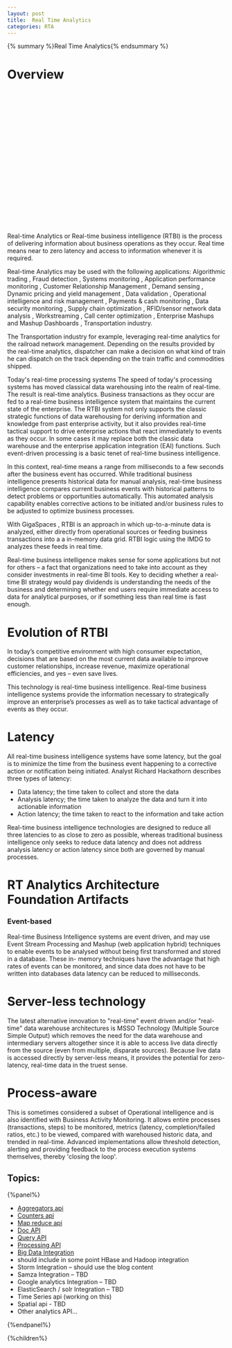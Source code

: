 ```yaml
---
layout: post
title:  Real Time Analytics
categories: RTA
---
```


{% summary %}Real Time Analytics{% endsummary %}

# Overview


<object width="560" height="315"><param name="movie" value="http://www.youtube.com/v/ioHwEsARPWI?version=3&amp;hl=en_US"></param><param name="allowFullScreen" value="true"></param><param name="allowscriptaccess" value="always"></param><embed src="http://www.youtube.com/v/ioHwEsARPWI?version=3&amp;hl=en_US" type="application/x-shockwave-flash" width="560" height="315" allowscriptaccess="always" allowfullscreen="true"></embed></object>


Real-time Analytics or Real-time business intelligence (RTBI) is the process of delivering information about business operations as they occur. Real time means near to zero latency and access to information whenever it is required.

Real-time Analytics may be used with the following applications:  Algorithmic trading , Fraud detection , Systems monitoring , Application performance monitoring , Customer Relationship Management , Demand sensing , Dynamic pricing and yield management , Data validation , Operational intelligence and risk management , Payments & cash monitoring , Data security monitoring , Supply chain optimization , RFID/sensor network data analysis , Workstreaming , Call center optimization , Enterprise Mashups and Mashup Dashboards , Transportation industry.

The Transportation industry for example, leveraging real-time analytics for the railroad network management. Depending on the results provided by the real-time analytics, dispatcher can make a decision on what kind of train he can dispatch on the track depending on the train traffic and commodities shipped.

Today's real-time processing systems
The speed of today's processing systems has moved classical data warehousing into the realm of real-time. The result is real-time analytics. Business transactions as they occur are fed to a real-time business intelligence system that maintains the current state of the enterprise. The RTBI system not only supports the classic strategic functions of data warehousing for deriving information and knowledge from past enterprise activity, but it also provides real-time tactical support to drive enterprise actions that react immediately to events as they occur. In some cases it may replace both the classic data warehouse and the enterprise application integration (EAI) functions. Such event-driven processing is a basic tenet of real-time business intelligence.

In this context, real-time means a range from milliseconds to a few seconds after the business event has occurred. While traditional business intelligence presents historical data for manual analysis, real-time business intelligence compares current business events with historical patterns to detect problems or opportunities automatically. This automated analysis capability enables corrective actions to be initiated and/or business rules to be adjusted to optimize business processes.

With GigaSpaces , RTBI is an approach in which up-to-a-minute data is analyzed, either directly from operational sources or feeding business transactions into a a in-memory data grid. RTBI logic using the IMDG to analyzes these feeds in real time.

Real-time business intelligence makes sense for some applications but not for others – a fact that organizations need to take into account as they consider investments in real-time BI tools. Key to deciding whether a real-time BI strategy would pay dividends is understanding the needs of the business and determining whether end users require immediate access to data for analytical purposes, or if something less than real time is fast enough.

# Evolution of RTBI
In today’s competitive environment with high consumer expectation, decisions that are based on the most current data available to improve customer relationships, increase revenue, maximize operational efficiencies, and yes – even save lives.

This technology is real-time business intelligence. Real-time business intelligence systems provide the information necessary to strategically improve an enterprise’s processes as well as to take tactical advantage of events as they occur.

# Latency
All real-time business intelligence systems have some latency, but the goal is to minimize the time from the business event happening to a corrective action or notification being initiated. Analyst Richard Hackathorn describes three types of latency:
- Data latency; the time taken to collect and store the data
- Analysis latency; the time taken to analyze the data and turn it into actionable information
- Action latency; the time taken to react to the information and take action

Real-time business intelligence technologies are designed to reduce all three latencies to as close to zero as possible, whereas traditional business intelligence only seeks to reduce data latency and does not address analysis latency or action latency since both are governed by manual processes.

# RT Analytics Architecture Foundation Artifacts
### Event-based
Real-time Business Intelligence systems are event driven, and may use Event Stream Processing and Mashup (web application hybrid) techniques to enable events to be analysed without being first transformed and stored in a database. These in- memory techniques have the advantage that high rates of events can be monitored, and since data does not have to be written into databases data latency can be reduced to milliseconds.

# Server-less technology
The latest alternative innovation to "real-time" event driven and/or "real-time" data warehouse architectures is MSSO Technology (Multiple Source Simple Output) which removes the need for the data warehouse and intermediary servers altogether since it is able to access live data directly from the source (even from multiple, disparate sources). Because live data is accessed directly by server-less means, it provides the potential for zero-latency, real-time data in the truest sense.

# Process-aware
This is sometimes considered a subset of Operational intelligence and is also identified with Business Activity Monitoring. It allows entire processes (transactions, steps) to be monitored, metrics (latency, completion/failed ratios, etc.) to be viewed, compared with warehoused historic data, and trended in real-time. Advanced implementations allow threshold detection, alerting and providing feedback to the process execution systems themselves, thereby 'closing the loop'.


## Topics:

{%panel%}

- [Aggregators api]({%latestjavaurl%}/aggregators.html)
- [Counters api]({%latestjavaurl%}/counters.html)
- [Map reduce api]({%latestjavaurl%}/task-execution-over-the-space.html)
- [Doc API]({%latestjavaurl%}/document-api.html)
- [Query API]({%latestjavaurl%}/querying-the-space.html)
- [Processing API]({%latestjavaurl%}/event-processing.html)
- [Big Data Integration]({%latestjavaurl%}/big-data.html)
- should include in some point HBase and Hadoop integration
- Storm Integration – should use the blog content
- Samza Integration – TBD
- Google analytics Integration – TBD
- ElasticSearch / solr Integration – TBD
- Time Series api (working on this)
- Spatial api - TBD
- Other analytics API…

{%endpanel%}




{%children%}